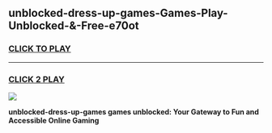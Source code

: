 
## unblocked-dress-up-games-Games-Play-Unblocked-&-Free-e70ot
<h3>
<a href="https://premium76.site?title=unblocked-dress-up-games&ref=24A">CLICK TO PLAY</a></h3>
<hr>

<h3>
<a href="https://premium76.site?title=unblocked-dress-up-games&ref=24A">CLICK 2 PLAY</a>
  
</h3>

<a href="https://premium76.site?title=unblocked-dress-up-games&ref=24A"><img src="https://clearcache.store/games.png"></a>


**unblocked-dress-up-games games unblocked: Your Gateway to Fun and Accessible Online Gaming**
